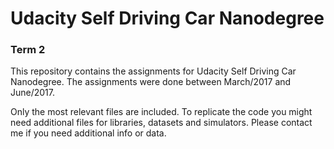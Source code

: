 # Udacity Self Driving Car Nanodegree

### Term 2

This repository contains the assignments for Udacity Self Driving Car Nanodegree. The assignments were done between March/2017 and June/2017. 

Only the most relevant files are included. To replicate the code you might need additional files for libraries, datasets and simulators. Please contact me if you need additional info or data.

